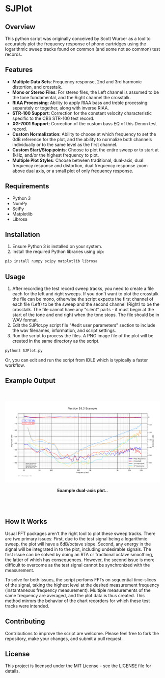 # SJPlot

## Overview
This python script was originally conceived by Scott Wurcer as a tool to accurately plot the frequency response of phono cartridges using the logarithmic sweep tracks found on common (and some not so common) test records.

## Features
- **Multiple Data Sets**: Frequency response, 2nd and 3rd harmonic distortion, and crosstalk. 
- **Mono or Stereo Files**: For stereo files, the Left channel is assumed to be the tone fundamental, and the Right channel the crosstalk. 
- **RIAA Processing**: Ability to apply RIAA bass and treble processing separately or together, along with inverse RIAA. 
- **STR-100 Support**: Correction for the constant velocity characteristic specific to the CBS STR-100 test record.
- **XG-7001 Support**: Correction of the custom bass EQ of this Denon test record.
- **Custom Normalization**: Ability to choose at which frequency to set the 0dB reference for the plot, and the ability to normalize both channels individually or to the same level as the first channel.
- **Custom Start/Stop points**: Choose to plot the entire sweep or to start at 1kHz, and/or the highest frequency to plot.
- **Multiple Plot Styles**: Choose between traditional, dual-axis, dual frequency response and distortion, dual frequency response zoom above dual axis, or a small plot of only frequency response.  

## Requirements
- Python 3
- NumPy
- SciPy
- Matplotlib
- Librosa

## Installation
1. Ensure Python 3 is installed on your system.
2. Install the required Python libraries using pip:

```bash
pip install numpy scipy matplotlib librosa
```

## Usage
1. After recording the test record sweep tracks, you need to create a file each for the left and right sweeps.  If you don't want to plot the crosstalk the file can be mono, otherwise the script expects the first channel of each file (Left) to be the sweep and the second channel (Right) to be the crosstalk.  The file cannot have any "silent" parts - it must begin at the start of the tone and end right when the tone stops.  The file should be in WAV format. 
2. Edit the SJPlot.py script file "#edit user parameters" section to include the wav filenames, information, and script settings.
3. Run the script to process the files.  A PNG image file of the plot will be created in the same directory as the script.

```bash
python3 SJPlot.py
```

Or, you can edit and run the script from IDLE which is typically a faster workflow. 

## Example Output

<br/>
<div align="center" style="padding: 20px 0;">
    <img src="images/ExamplePlot.png" alt="Example Plot.">
    <p><b>Example dual-axis plot..</b></p>
</div>
<br/>


## How It Works
Usual FFT packages aren't the right tool to plot these sweep tracks. There are two primary issues: First, due to the test signal being a logarithmic sweep, the plot will have a 6dB/octave slope.  Second, any energy in the signal will be integrated in to the plot, including undesirable signals. The first issue can be solved by doing an RTA or fractional octave smoothing, the latter of which has consequences.  However, the second issue is more difficult to overcome as the test signal cannot be synchronized with the measurement.   

To solve for both issues, the script perfoms FFTs on sequential time-slices of the signal, taking the highest level at the desired measurement frequency (instantaneous frequency measurement).  Multiple measurements of the same frequency are averaged, and the plot data is thus created.  This method mirrors the behavior of the chart recorders for which these test tracks were intended. 


## Contributing
Contributions to improve the script are welcome. Please feel free to fork the repository, make your changes, and submit a pull request.

## License
This project is licensed under the MIT License - see the LICENSE file for details.


